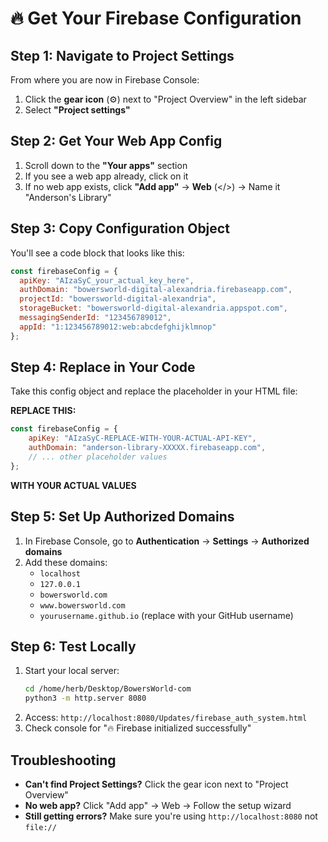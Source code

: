 # 🔥 Get Your Firebase Configuration

## Step 1: Navigate to Project Settings
From where you are now in Firebase Console:
1. Click the **gear icon** (⚙️) next to "Project Overview" in the left sidebar
2. Select **"Project settings"**

## Step 2: Get Your Web App Config
1. Scroll down to the **"Your apps"** section
2. If you see a web app already, click on it
3. If no web app exists, click **"Add app"** → **Web** (</>) → Name it "Anderson's Library"

## Step 3: Copy Configuration Object
You'll see a code block that looks like this:
```javascript
const firebaseConfig = {
  apiKey: "AIzaSyC_your_actual_key_here",
  authDomain: "bowersworld-digital-alexandria.firebaseapp.com",
  projectId: "bowersworld-digital-alexandria",
  storageBucket: "bowersworld-digital-alexandria.appspot.com",
  messagingSenderId: "123456789012",
  appId: "1:123456789012:web:abcdefghijklmnop"
};
```

## Step 4: Replace in Your Code
Take this config object and replace the placeholder in your HTML file:

**REPLACE THIS:**
```javascript
const firebaseConfig = {
    apiKey: "AIzaSyC-REPLACE-WITH-YOUR-ACTUAL-API-KEY",
    authDomain: "anderson-library-XXXXX.firebaseapp.com",
    // ... other placeholder values
};
```

**WITH YOUR ACTUAL VALUES**

## Step 5: Set Up Authorized Domains
1. In Firebase Console, go to **Authentication** → **Settings** → **Authorized domains**
2. Add these domains:
   - `localhost`
   - `127.0.0.1`
   - `bowersworld.com`
   - `www.bowersworld.com`
   - `yourusername.github.io` (replace with your GitHub username)

## Step 6: Test Locally
1. Start your local server:
   ```bash
   cd /home/herb/Desktop/BowersWorld-com
   python3 -m http.server 8080
   ```
2. Access: `http://localhost:8080/Updates/firebase_auth_system.html`
3. Check console for "🔥 Firebase initialized successfully"

## Troubleshooting
- **Can't find Project Settings?** Click the gear icon next to "Project Overview"
- **No web app?** Click "Add app" → Web → Follow the setup wizard
- **Still getting errors?** Make sure you're using `http://localhost:8080` not `file://`